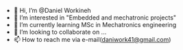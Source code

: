 - 👋 Hi, I’m @Daniel Workineh
- 👀 I’m interested in "Embedded and mechatronic projects"
- 🌱 I’m currently learning MSc in Mechatronics engineering
- 💞️ I’m looking to collaborate on ...
- 📫 How to reach me via e-mail(daniwork41@gmail.com)

<!---
Daniel Workineh/Daniel Workineh is a ✨ special ✨ repository because its `README.md` (this file) appears on your GitHub profile.
You can click the Preview link to take a look at your changes.
--->

